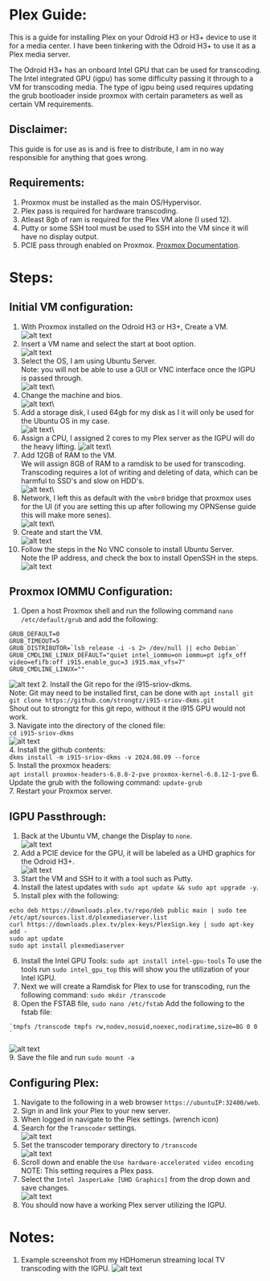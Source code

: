 # Plex Guide: 
This is a guide for installing Plex on your Odroid H3 or H3+ device to use it for a media center.
I have been tinkering with the Odroid H3+ to use it as a Plex media server.

The Odroid H3+ has an onboard Intel GPU that can be used for transcoding.
The Intel integrated GPU (igpu) has some difficulty passing it through to a VM for transcoding media.
The type of igpu being used requires updating the grub bootloader inside proxmox with certain parameters as well as certain VM requirements.

## Disclaimer:
This guide is for use as is and is free to distribute, I am in no way responsible for anything that goes wrong.

## Requirements: 
1. Proxmox must be installed as the main OS/Hypervisor. 
2. Plex pass is required for hardware transcoding.
3. Atleast 8gb of ram is required for the Plex VM alone (I used 12).
4. Putty or some SSH tool must be used to SSH into the VM since it will have no display output.
5. PCIE pass through enabled on Proxmox. [Proxmox Documentation](https://pve.proxmox.com/wiki/PCI(e)_Passthrough). 

# Steps: 
## Initial VM configuration:
1. With Proxmox installed on the Odroid H3 or H3+, Create a VM.\
![alt text](/Images/Odroid-H3+/Plex/Create%20a%20VM.png)
2. Insert a VM name and select the start at boot option.\
![alt text](/Images/Odroid-H3+/Plex/Create%20a%20VM%202.png)
3. Select the OS, I am using Ubuntu Server.\
Note: you will not be able to use a GUI or VNC interface once the IGPU is passed through.\
![alt text](/Images/Odroid-H3+/Plex/Create%20a%20VM%203.png)\
4. Change the machine and bios.\
![alt text](/Images/Odroid-H3+/Plex/Create%20a%20VM%204.png)\
5. Add a storage disk, I used 64gb for my disk as I it will only be used for the Ubuntu OS in my case.\
![alt text](/Images/Odroid-H3+/Plex/Create%20a%20VM%205.png)\
6. Assign a CPU, I assigned 2 cores to my Plex server as the IGPU will do the heavy lifting. 
![alt text](/Images/Odroid-H3+/Plex/Create%20a%20VM%206.png)\
7. Add 12GB of RAM to the VM.\
We will assign 8GB of RAM to a ramdisk to be used for transcoding. Transcoding requires a lot of writing and deleting of data, which can be harmful to SSD's and slow on HDD's.\
![alt text](/Images/Odroid-H3+/Plex/Create%20a%20VM%207.png)\
8. Network, I left this as default with the `vmbr0` bridge that proxmox uses for the UI (if you are setting this up after following my OPNSense guide this will make more senes).\
![alt text](/Images/Odroid-H3+/Plex/Create%20a%20VM%208.png)\
9. Create and start the VM.\
![alt text](/Images/Odroid-H3+/Plex/start%20vm.png)
10. Follow the steps in the No VNC console to install Ubuntu Server.\
Note the IP address, and check the box to install OpenSSH in the steps.\
![alt text](/Images/Odroid-H3+/Plex/Console%20vm.png)

## Proxmox IOMMU Configuration:
1. Open a host Proxmox shell and run the following command `nano /etc/default/grub` and add the following:
```
GRUB_DEFAULT=0
GRUB_TIMEOUT=5
GRUB_DISTRIBUTOR=`lsb_release -i -s 2> /dev/null || echo Debian`
GRUB_CMDLINE_LINUX_DEFAULT="quiet intel_iommu=on iommu=pt igfx_off video=efifb:off i915.enable_guc=3 i915.max_vfs=7"
GRUB_CMDLINE_LINUX=""
```
![alt text](/Images/Odroid-H3+/Plex/example%20etc_default_grub%20file.png)
2. Install the Git repo for the i915-sriov-dkms.\
Note: Git may need to be installed first, can be done with `apt install git`\
`git clone https://github.com/strongtz/i915-sriov-dkms.git`\
Shout out to strongtz for this git repo, without it the i915 GPU would not work.\
3. Navigate into the directory of the cloned file:\
`cd i915-sriov-dkms`\
![alt text](/Images/Odroid-H3+/Plex/git%20clone%20folder%20structure.png)\
4. Install the github contents:\
`dkms install -m i915-sriov-dkms -v 2024.08.09 --force`\
5. Install the proxmox headers:\
`apt install proxmox-headers-6.8.8-2-pve proxmox-kernel-6.8.12-1-pve`
6. Update the grub with the following command: 
`update-grub`\
7. Restart your Proxmox server.

## IGPU Passthrough: 
1. Back at the Ubuntu VM, change the Display to `none`.\
![alt text](/Images/Odroid-H3+/Plex/display%20none.png)
2. Add a PCIE device for the GPU, it will be labeled as a UHD graphics for the Odroid H3+.\
![alt text](/Images/Odroid-H3+/Plex/gpu%20passthrough.png)
3. Start the VM and SSH to it with a tool such as Putty. 
4. Install the latest updates with `sudo apt update && sudo apt upgrade -y`. 
5. Install plex with the following:
```
echo deb https://downloads.plex.tv/repo/deb public main | sudo tee /etc/apt/sources.list.d/plexmediaserver.list
curl https://downloads.plex.tv/plex-keys/PlexSign.key | sudo apt-key add -
sudo apt update
sudo apt install plexmediaserver
```
6. Install the Intel GPU Tools:
`sudo apt install intel-gpu-tools`
To use the tools run `sudo intel_gpu_top` this will show you the utilization of your Intel IGPU. 
7. Next we will create a Ramdisk for Plex to use for transcoding, run the following command:
`sudo mkdir /transcode`
8. Open the FSTAB file, `sudo nano /etc/fstab` 
Add the following to the fstab file: 
```
`tmpfs /transcode tmpfs rw,nodev,nosuid,noexec,nodiratime,size=8G 0 0 `
```
![alt text](/Images/Odroid-H3+/Plex/fstab%20file.png)\
9. Save the file and run `sudo mount -a` 

## Configuring Plex: 
1. Navigate to the following in a web browser `https://ubuntuIP:32400/web`. 
2. Sign in and link your Plex to your new server.
3. When logged in navigate to the Plex settings. (wrench icon)
4. Search for the `Transcoder` settings.\
![alt text](/Images/Odroid-H3+/Plex/plex%20transcoder%20settings.png)
5. Set the transcoder temporary directory to `/transcode`\
![alt text](/Images/Odroid-H3+/Plex/ramdisk.png)
6. Scroll down and enable the `Use hardware-accelerated video encoding`\
NOTE: This setting requires a Plex pass.
7. Select the `Intel JasperLake [UHD Graphics]` from the drop down and save changes.\
![alt text](/Images/Odroid-H3+/Plex/save%20changes.png)
8. You should now have a working Plex server utilizing the IGPU. 

# Notes: 
1. Example screenshot from my HDHomerun streaming local TV transcoding with the IGPU. 
![alt text](/Images/Odroid-H3+/Plex/OTA%20TV%20Example.png)